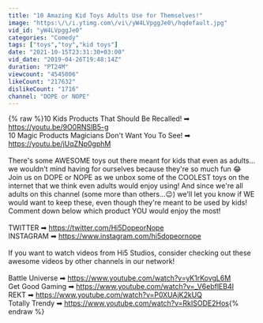 ```yaml
---
title: "10 Amazing Kid Toys Adults Use for Themselves!"
image: "https:\/\/i.ytimg.com\/vi\/yW4LVpggJe0\/hqdefault.jpg"
vid_id: "yW4LVpggJe0"
categories: "Comedy"
tags: ["toys","toy","kid toys"]
date: "2021-10-15T23:31:30+03:00"
vid_date: "2019-04-26T19:48:14Z"
duration: "PT24M"
viewcount: "4545006"
likeCount: "217632"
dislikeCount: "1716"
channel: "DOPE or NOPE"
---
```

{% raw %}10 Kids Products That Should Be Recalled! ➡ <a rel="nofollow" target="blank" href="https://youtu.be/9O0RNSlB5-g">https://youtu.be/9O0RNSlB5-g</a><br />10 Magic Products Magicians Don't Want You To See! ➡ <a rel="nofollow" target="blank" href="https://youtu.be/jUqZNp0gphM">https://youtu.be/jUqZNp0gphM</a><br /><br />There's some AWESOME toys out there meant for kids that even as adults... we wouldn't mind having for ourselves because they're so much fun 😂 <br />Join us on DOPE or NOPE as we unbox some of the COOLEST toys on the internet that we think even adults would enjoy using! And since we're all adults on this channel (some more than others...😉) we'll let you know if WE would want to keep these, even though they're meant to be used by kids! Comment down below which product YOU would enjoy the most!<br /><br />TWITTER ➡ <a rel="nofollow" target="blank" href="https://twitter.com/Hi5DopeorNope">https://twitter.com/Hi5DopeorNope</a><br />INSTAGRAM ➡ <a rel="nofollow" target="blank" href="https://www.instagram.com/hi5dopeornope">https://www.instagram.com/hi5dopeornope</a> <br /><br />If you want to watch videos from Hi5 Studios, consider checking out these awesome videos by other channels in our network!<br /><br />Battle Universe ➡ <a rel="nofollow" target="blank" href="https://www.youtube.com/watch?v=yK1rKovgL6M">https://www.youtube.com/watch?v=yK1rKovgL6M</a><br />Get Good Gaming ➡ <a rel="nofollow" target="blank" href="https://www.youtube.com/watch?v=_V6ebflEB4I">https://www.youtube.com/watch?v=_V6ebflEB4I</a><br />REKT ➡ <a rel="nofollow" target="blank" href="https://www.youtube.com/watch?v=P0XUAjK2kUQ">https://www.youtube.com/watch?v=P0XUAjK2kUQ</a><br />Totally Trendy ➡ <a rel="nofollow" target="blank" href="https://www.youtube.com/watch?v=RkISODE2Hos">https://www.youtube.com/watch?v=RkISODE2Hos</a>{% endraw %}
